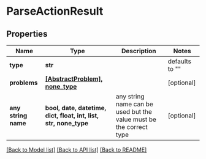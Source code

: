 # ParseActionResult

## Properties
Name | Type | Description | Notes
------------ | ------------- | ------------- | -------------
**type** | **str** |  | defaults to ""
**problems** | [**[AbstractProblem], none_type**](AbstractProblem.md) |  | [optional] 
**any string name** | **bool, date, datetime, dict, float, int, list, str, none_type** | any string name can be used but the value must be the correct type | [optional]

[[Back to Model list]](../README.md#documentation-for-models) [[Back to API list]](../README.md#documentation-for-api-endpoints) [[Back to README]](../README.md)


